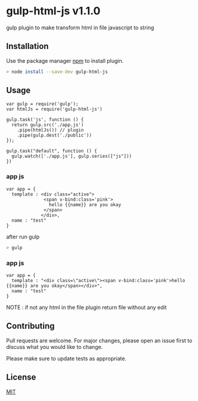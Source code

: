 # gulp-html-js v1.1.0

gulp plugin to make transform html in file javascript to string
## Installation

Use the package manager [npm](https://www.npmjs.com) to install plugin.

```bash
> node install --save-dev gulp-html-js
```

## Usage

```
var gulp = require('gulp');
var htmlJs = require('gulp-html-js')

gulp.task('js', function () {
  return gulp.src('./app.js')
    .pipe(htmlJs()) // plugin
    .pipe(gulp.dest('./public'))
});

gulp.task("default", function () {
  gulp.watch(['./app.js'], gulp.series(["js"]))
})
```

### app js

```
var app = {
  template : <div class="active">
              <span v-bind:class='pink'>
                hello {{name}} are you okay
              </span>
             </div>,
  name : "test"
}
```
after run gulp
```bash
> gulp
```

### app js

```
var app = {
  template : "<div class=\"active\"><span v-bind:class='pink'>hello {{name}} are you okay</span></div>",
  name : "test"
}
```

NOTE : if not any html in the file plugin return file without any edit

## Contributing
Pull requests are welcome. For major changes, please open an issue first to discuss what you would like to change.

Please make sure to update tests as appropriate.

## License
[MIT](https://choosealicense.com/licenses/mit/https://github.com/AbrahemAlhofe/gulp-html-js/blob/master/LICENSE)
